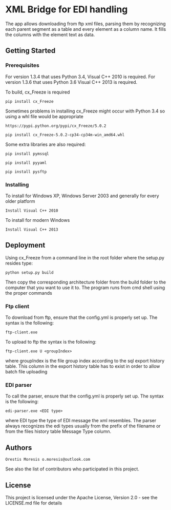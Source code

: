 # XML Bridge for EDI handling

The app allows downloading from ftp xml files, parsing them by recognizing each parent segment as a table and every element as a column name.
It fills the columns with the element text as data.

## Getting Started



### Prerequisites

For version 1.3.4 that uses Python 3.4, Visual C++ 2010 is required.
For version 1.3.6 that uses Python 3.6 Visual C++ 2013 is required.

To build, cx_Freeze is required
```
pip install cx_Freeze
```

Sometimes problems in installing cx_Freeze might occur with Python 3.4 so using a whl file would be appropriate
```
https://pypi.python.org/pypi/cx_Freeze/5.0.2
```

```
pip install cx_Freeze-5.0.2-cp34-cp34m-win_amd64.whl
```

Some extra libraries are also required:

```
pip install pymssql
```
```
pip install pyyaml
```
```
pip install pysftp
```


### Installing

To install for Windows XP, Windows Server 2003 and generally for every older platform

```
Install Visual C++ 2010
```

To install for modern Windows
```
Install Visual C++ 2013
```

## Deployment

Using cx_Freeze from a command line in the root folder where the setup.py resides type:
```
python setup.py build
```

Then copy the corresponding architecture folder from the build folder to the computer that you want to use it to.
The program runs from cmd shell using the proper commands

### Ftp client
To download from ftp, ensure that the config.yml is properly set up. The syntax is the following:
```
ftp-client.exe
```
To upload to ftp the syntax is the following:
```
ftp-client.exe U <groupIndex>
```
where groupIndex is the file group index according to the sql export history table. This column in the export history table has to exist in order to allow batch file uploading

### EDI parser
To call the parser, ensure that the config.yml is properly set up. The syntax is the following:
```
edi-parser.exe <EDI type>
```
where EDI type the type of EDI message the xml resembles. The parser always recognizes the edi types usually from the prefix of the filename or from the files history table Message Type column.


## Authors
    Orestis Moresis o.moresis@outlook.com
    

See also the list of contributors who participated in this project.
## License

This project is licensed under the Apache License, Version 2.0 - see the LICENSE.md file for details
